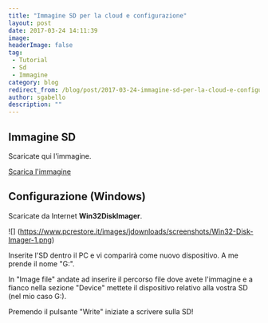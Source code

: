 ```yaml
---
title: "Immagine SD per la cloud e configurazione"
layout: post
date: 2017-03-24 14:11:39
image: 
headerImage: false
tag: 
 - Tutorial
 - Sd
 - Immagine
category: blog
redirect_from: /blog/post/2017-03-24-immagine-sd-per-la-cloud-e-configurazione
author: sgabello
description: ""
---
```


## Immagine SD

Scaricate qui l'immagine.

<a href="https://sourceforge.net/projects/hbrain/" type="button" class="btn btn-lg btn-info">Scarica l'immagine</a>

## Configurazione (Windows)

Scaricate da Internet **Win32DiskImager**.

![] (https://www.pcrestore.it/images/jdownloads/screenshots/Win32-Disk-Imager-1.png) 

Inserite l'SD dentro il PC e vi comparirà come nuovo dispositivo. A me prende il nome "G:".

In "Image file" andate ad inserire il percorso file dove avete l'immagine e a fianco nella sezione "Device" mettete il dispositivo relativo alla vostra SD (nel mio caso G:).

Premendo il pulsante "Write" iniziate a scrivere sulla SD!
